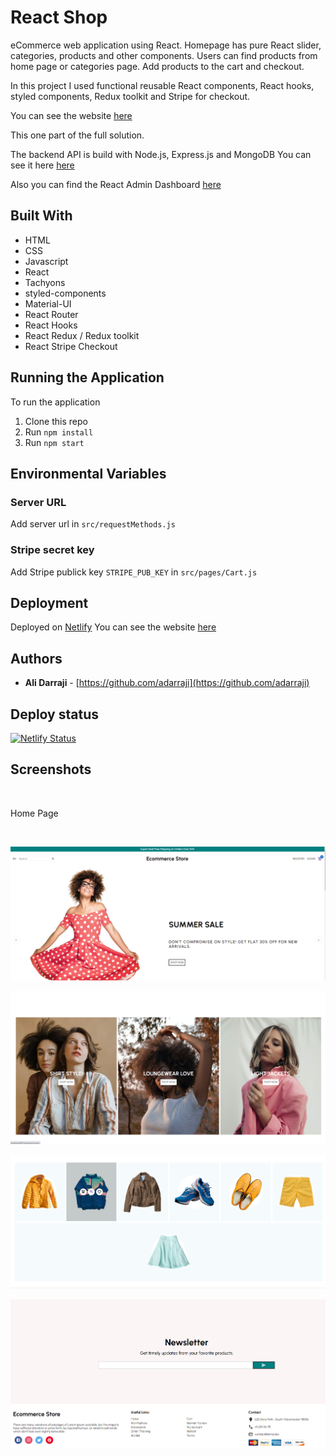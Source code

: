 # React Shop

eCommerce web application using React. Homepage has pure React slider, categories, products and other components. Users can find products from home page or categories page. Add products to the cart and checkout.

In this project I used functional reusable React components, React hooks, styled components, Redux toolkit and Stripe for checkout.

You can see the website [here](https://react-shop3.netlify.app/)

This one part of the full solution. 

The backend API is build with Node.js, Express.js and MongoDB You can see it here [here](https://github.com/adarraji/node-shop-api)

Also you can find the React Admin Dashboard [here](https://github.com/adarraji/react-shop-admin)

## Built With

* HTML
* CSS
* Javascript
* React
* Tachyons
* styled-components
* Material-UI
* React Router
* React Hooks
* React Redux / Redux toolkit
* React Stripe Checkout


## Running the Application

To run the application

1. Clone this repo
2. Run `npm install`
3. Run `npm start`


## Environmental Variables

### Server URL

Add server url in  `src/requestMethods.js`

### Stripe secret key

Add Stripe publick key `STRIPE_PUB_KEY` in `src/pages/Cart.js`


## Deployment

Deployed on [Netlify](https://netlify.com)
You can see the website [here](https://react-shop3.netlify.app/)


## Authors

- **Ali Darraji** - [https://github.com/adarraji](https://github.com/adarraji)

## Deploy status

[![Netlify Status](https://api.netlify.com/api/v1/badges/ea77095e-eedc-4248-88f6-c28c20fcb200/deploy-status)](https://app.netlify.com/sites/react-shop3/deploys)


## Screenshots
<br />

Home Page

<br />

![Image 1](./images/image-01.png)
<br />

![Image 2](./images/image-02.png)
<br />

![Image 3](./images/image-03.png)
<br />

![Image 4](./images/image-04.png)
<br />

<br />
<br />